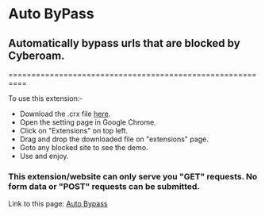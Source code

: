 # Auto ByPass

## Automatically bypass urls that are blocked by Cyberoam.
==========================================================

To use this extension:-

* Download the .crx file <a class="minibutton" href="http://goo.gl/adqX46" target="_blank">here</a>.
* Open the setting page in Google Chrome.
* Click on "Extensions" on top left.
* Drag and drop the downloaded file on "extensions" page.
* Goto any blocked site to see the demo.
* Use and enjoy.

### This extension/website can only serve you "GET" requests. No form data or "POST" requests can be submitted.

Link to this page: [Auto Bypass](http://goo.gl/c969Qa)